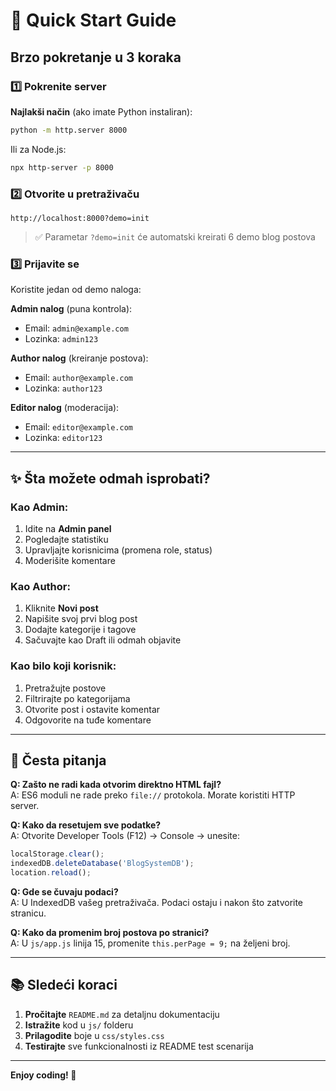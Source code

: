 # 🚀 Quick Start Guide

## Brzo pokretanje u 3 koraka

### 1️⃣ Pokrenite server

**Najlakši način** (ako imate Python instaliran):
```bash
python -m http.server 8000
```

Ili za Node.js:
```bash
npx http-server -p 8000
```

### 2️⃣ Otvorite u pretraživaču

```
http://localhost:8000?demo=init
```

> ✅ Parametar `?demo=init` će automatski kreirati 6 demo blog postova

### 3️⃣ Prijavite se

Koristite jedan od demo naloga:

**Admin nalog** (puna kontrola):
- Email: `admin@example.com`
- Lozinka: `admin123`

**Author nalog** (kreiranje postova):
- Email: `author@example.com`
- Lozinka: `author123`

**Editor nalog** (moderacija):
- Email: `editor@example.com`
- Lozinka: `editor123`

---

## ✨ Šta možete odmah isprobati?

### Kao Admin:
1. Idite na **Admin panel**
2. Pogledajte statistiku
3. Upravljajte korisnicima (promena role, status)
4. Moderišite komentare

### Kao Author:
1. Kliknite **Novi post**
2. Napišite svoj prvi blog post
3. Dodajte kategorije i tagove
4. Sačuvajte kao Draft ili odmah objavite

### Kao bilo koji korisnik:
1. Pretražujte postove
2. Filtrirajte po kategorijama
3. Otvorite post i ostavite komentar
4. Odgovorite na tuđe komentare

---

## 🔧 Česta pitanja

**Q: Zašto ne radi kada otvorim direktno HTML fajl?**  
A: ES6 moduli ne rade preko `file://` protokola. Morate koristiti HTTP server.

**Q: Kako da resetujem sve podatke?**  
A: Otvorite Developer Tools (F12) → Console → unesite:
```javascript
localStorage.clear();
indexedDB.deleteDatabase('BlogSystemDB');
location.reload();
```

**Q: Gde se čuvaju podaci?**  
A: U IndexedDB vašeg pretraživača. Podaci ostaju i nakon što zatvorite stranicu.

**Q: Kako da promenim broj postova po stranici?**  
A: U `js/app.js` linija 15, promenite `this.perPage = 9;` na željeni broj.

---

## 📚 Sledeći koraci

1. **Pročitajte** `README.md` za detaljnu dokumentaciju
2. **Istražite** kod u `js/` folderu
3. **Prilagodite** boje u `css/styles.css`
4. **Testirajte** sve funkcionalnosti iz README test scenarija

---

**Enjoy coding! 🎉**

